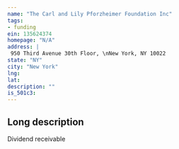 ```yaml
---
name: "The Carl and Lily Pforzheimer Foundation Inc"
tags:
- funding
ein: 135624374
homepage: "N/A"
address: |
 950 Third Avenue 30th Floor, \nNew York, NY 10022
state: "NY"
city: "New York"
lng: 
lat: 
description: ""
is_501c3: 
---
```


## Long description

Dividend receivable
